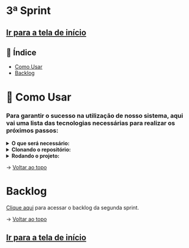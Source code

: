 <br id="topo">

# 3ª Sprint

## [Ir para a tela de início](./../../../README.md)

## :mag_right: Índice

<!-- * [Sobre a Sprint](#SobreASprint) -->
* [Como Usar](#comoUsar)
* [Backlog](#backlog)
<!-- * [MVP](#MVP) -->
<!-- * [Tag](#tag) -->

<!-- <span id="SobreASprint"></span>

# Sobre a Sprint
Nesta segunda entrega, foi combinado juntamente do cliente, a priorização da interface do projeto.
<img src="https://github.com/equipedevo/API_1/blob/main/doc/sprint/Site_sprint2.gif?raw=true"></br>

→ [Voltar ao topo](#topo)</br> -->

<span id="comoUsar"></span>

# :wrench: Como Usar
<h3>Para garantir o sucesso na utilização de nosso sistema, aqui vai uma lista das tecnologias necessárias para realizar os próximos passos:</h3>

<details>
  <summary><b>O que será necessário:</b></summary>

  1. <a href="https://git-scm.com/downloads">Git</a> Precisaremos do git para realizarmos a clonagem do nosso repositório do github.

  2. <a href="https://www.python.org/downloads">Python</a> Recomendamos que você instale uma versão superior à 3.6, nós particularmente utilizamos a 3.11, mas qualquer uma a partir do 3.7 irá funcionar, não esqueça de na hora da instalação, marcar a opção da instalação do pip, pois precisaremos dele para o ambiente virtual.
</details>

<details>
  <summary><b>Clonando o repositório:</b></summary>

 1. Clone o repositório atual através do git no seu cmd, utilize o comando:
  ```
  git clone https://github.com/equipedevo/API_1
  ```

 2. Ainda no cmd vá para a pasta src:
  ```
  cd API_1/src/
  ```
</details>


<details>
<summary><b>Rodando o projeto:</b></summary> 

 1. Após entrar na pasta src, digite os seguintes comandos:
  ```
  python -m venv venv
  .\venv\Scripts\activate
  pip install -r requirements.txt
  flask run
  ```

 2. Após realizar o comando flask run, clique no link que ele te dá no cmd, ou então simplesmente acesse este: <a href="http://127.0.0.1:5000">http://127.0.0.1:5000</a>

 3. Após finalizar o uso do nosso site, para sair do ambiente virtual, execute o seguinte comando:
  ```
  deactivate
  ```

</details>

→ [Voltar ao topo](#topo)

<span id="backlog"></span>

# Backlog

[Clique aqui](./Backlog_sprint.md) para acessar o backlog da segunda sprint.

→ [Voltar ao topo](#topo)

<!-- <span id="MVP"></span>

# :triangular_flag_on_post: Minimum Viable Product (MVP)

O mínimo produto viável desta sprint é um site já navegável, porém com priorização apenas na programação das telas, sem necessariamente o uso das raspagens de dados, dos gráficos e  filtros que futuramente serão colocados.<br> A base para o MVP é a coerência entre o site programado e o nosso [Protótipo](./../../prototipo/Prot%C3%B3tipo.gif), realizado na Sprint 1.

<details>
  <summary><b>Explicação das Tecnologias:</b></summary>
  <br>
  1. <a href="https://www.w3schools.com/html/">HTML</a>: Utilizado para toda a estruturação das páginas do nosso site<br>
  2. <a href="https://www.w3schools.com/css/">CSS</a>: Utilizado para toda a estilização das páginas do nosso site<br>
  3. <a href="https://flask.palletsprojects.com/en/2.2.x/">Flask</a>: Utilizado para fazer as rotas do nosso site e facilitar manutenção do mesmo, já que fazemos o uso do "base.html", onde está incluído tudo que será equivalente em todas as páginas do site<br>
  4. <a href="https://www.w3schools.com/js/default.asp">JavaScript</a>: Utilizado para as funcionalidades do filtro da página de consultas<br>
  5. <a href="https://www.w3schools.com/python/default.asp">Python</a>: Utilizado para fazer a construção dos gráficos através de arquivos .csv já criados
</details>

<span id="tag"></span>

# Tag

A última versão da 2ªSprint foi [V2.3](https://github.com/equipedevo/API_1/releases/tag/V2.3)

→ [Voltar ao topo](#topo)
 -->
## [Ir para a tela de início](./../../../)